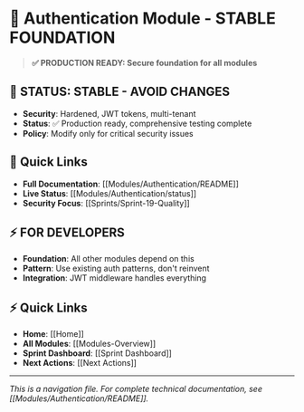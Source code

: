 # 🔐 Authentication Module - STABLE FOUNDATION

> **✅ PRODUCTION READY: Secure foundation for all modules**

## 🎯 STATUS: STABLE - AVOID CHANGES
- **Security**: Hardened, JWT tokens, multi-tenant
- **Status**: ✅ Production ready, comprehensive testing complete
- **Policy**: Modify only for critical security issues

## 🔗 Quick Links
- **Full Documentation**: [[Modules/Authentication/README]]
- **Live Status**: [[Modules/Authentication/status]]
- **Security Focus**: [[Sprints/Sprint-19-Quality]]

## ⚡ FOR DEVELOPERS
- **Foundation**: All other modules depend on this
- **Pattern**: Use existing auth patterns, don't reinvent
- **Integration**: JWT middleware handles everything

## ⚡ Quick Links
- **Home**: [[Home]]
- **All Modules**: [[Modules-Overview]]
- **Sprint Dashboard**: [[Sprint Dashboard]]
- **Next Actions**: [[Next Actions]]

---
*This is a navigation file. For complete technical documentation, see [[Modules/Authentication/README]].*